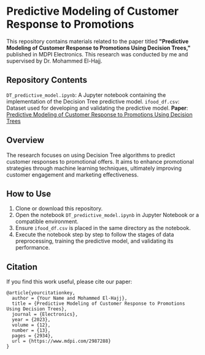 # Predictive Modeling of Customer Response to Promotions

This repository contains materials related to the paper titled **"Predictive Modeling of Customer Response to Promotions Using Decision Trees,"** published in MDPI Electronics. This research was conducted by me and supervised by Dr. Mohammed El-Hajj.

## Repository Contents

`DT_predictive_model.ipynb`: A Jupyter notebook containing the implementation of the Decision Tree predictive model.
`ifood_df.csv`: Dataset used for developing and validating the predictive model.
**Paper**: [Predictive Modeling of Customer Response to Promotions Using Decision Trees](https://www.mdpi.com/2987288)

## Overview

The research focuses on using Decision Tree algorithms to predict customer responses to promotional offers. It aims to enhance promotional strategies through machine learning techniques, ultimately improving customer engagement and marketing effectiveness.

## How to Use

1. Clone or download this repository.
2. Open the notebook `DT_predictive_model.ipynb` in Jupyter Notebook or a compatible environment.
3. Ensure `ifood_df.csv` is placed in the same directory as the notebook.
4. Execute the notebook step by step to follow the stages of data preprocessing, training the predictive model, and validating its performance.

## Citation

If you find this work useful, please cite our paper:

```
@article{yourcitationkey,
  author = {Your Name and Mohammed El-Hajj},
  title = {Predictive Modeling of Customer Response to Promotions Using Decision Trees},
  journal = {Electronics},
  year = {2023},
  volume = {12},
  number = {13},
  pages = {2934},
  url = {https://www.mdpi.com/2987288}
}
```
